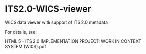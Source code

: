 ITS2.0-WICS-viewer
==================

WICS data viewer with support of ITS 2.0 metadata

For details, see: 

HTML 5 - ITS 2.0 IMPLEMENTATION PROJECT: WORK IN CONTEXT SYSTEM (WICS).pdf
